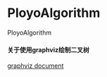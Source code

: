 # PloyoAlgorithm
PloyoAlgorithm





#### 关于使用graphviz绘制二叉树    

[graphviz document](https://graphviz.readthedocs.io/en/stable/)  

